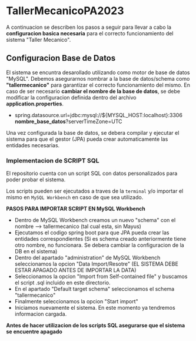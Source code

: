 # TallerMecanicoPA2023

A continuacion se describen los pasos a seguir para llevar a cabo la **__configuracion basica necesaria__** para el correcto funcionamiento del sistema "Taller Mecanico". 


## Configuracion Base de Datos

El sistema se encuntra desarollado utilizando como motor de base de datos "MySQL". Debemos asegurarnos nombrar a la base de datos/schema como **"tallermecanico"**  para garantizar el correcto funcionamiento del mismo. 
En caso de ser necesario **cambiar el nombre de la base de datos**, se debe modificar la configuracion definida dentro del archivo __application.properties__.

* spring.datasource.url=jdbc:mysql://${MYSQL_HOST:localhost}:3306 **nombre_base_datos**?serverTimeZone=UTC

Una vez configurada la base de datos, se debera compilar y ejecutar el sistema para que el gestor (JPA) pueda crear automaticamente las entidades necesarias. 


### Implementacion de SCRIPT SQL

El repositorio cuenta con un script SQL con datos personalizados para poder probar el sistema. 

Los scripts pueden ser ejecutados a traves de la `terminal` y/o importar el mismo en `MySQL Workbench` en caso de que sea utilizado. 

**PASOS PARA IMPORTAR SCRIPT EN MySQL Workbench**

* Dentro de MySQL Workbench creamos un nuevo "schema" con el nombre --> tallermecanico (tal cual esta, sin Mayus)
* Ejecutamos el codigo spring boot para que JPA pueda crear las entidades correspondientes (Si es schema creado anteriormente tiene otro nombre, no funcionara. Se debera cambiar la configuracion de la DB en el sistema)
* Dentro del apartado "administration" de MySQL Workbench seleccionamos la opcion "Data Import/Resotre" (EL SISTEMA DEBE ESTAR APAGADO ANTES DE IMPORTAR LA DATA)
* Seleccionamos la opcion "Import from Self-contained file" y buscamos el script .sql incluido en este directorio.
* En el apartado "Default target schema" seleccionamos el schema "tallermecanico" 
* Finalmente seleccionamos la opcion "Start import" 
* Iniciamos nuevamente el sistema. En este momento ya tendremos informacion cargada.  



__Antes de hacer utilizacion de los scripts SQL asegurarse que el sistema se encuentre apagado__ 
